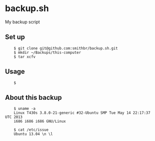 # backup.sh

My backup script

## Set up

		$ git clone git@github.com:smithbr/backup.sh.git
		$ mkdir ~/Backups/this-computer
		$ tar xcfv

## Usage
		$ 

## About this backup
		$ uname -a
		Linux T430s 3.8.0-21-generic #32-Ubuntu SMP Tue May 14 22:17:37 UTC 2013
		i686 i686 i686 GNU/Linux

		$ cat /etc/issue
		Ubuntu 13.04 \n \l
